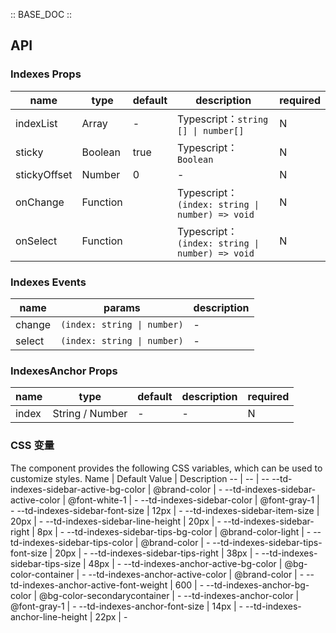 :: BASE_DOC ::

## API

### Indexes Props

name | type | default | description | required
-- | -- | -- | -- | --
indexList | Array | - | Typescript：`string [] \| number[]` | N
sticky | Boolean | true | Typescript：`Boolean` | N
stickyOffset | Number | 0 | \- | N
onChange | Function |  | Typescript：`(index: string \| number) => void`<br/> | N
onSelect | Function |  | Typescript：`(index: string \| number) => void`<br/> | N

### Indexes Events

name | params | description
-- | -- | --
change | `(index: string \| number)` | \-
select | `(index: string \| number)` | \-


### IndexesAnchor Props

name | type | default | description | required
-- | -- | -- | -- | --
index | String / Number | - | \- | N

### CSS 变量

The component provides the following CSS variables, which can be used to customize styles.
Name | Default Value | Description 
-- | -- | --
--td-indexes-sidebar-active-bg-color | @brand-color | - 
--td-indexes-sidebar-active-color | @font-white-1 | - 
--td-indexes-sidebar-color | @font-gray-1 | - 
--td-indexes-sidebar-font-size | 12px | - 
--td-indexes-sidebar-item-size | 20px | - 
--td-indexes-sidebar-line-height | 20px | - 
--td-indexes-sidebar-right | 8px | - 
--td-indexes-sidebar-tips-bg-color | @brand-color-light | - 
--td-indexes-sidebar-tips-color | @brand-color | - 
--td-indexes-sidebar-tips-font-size | 20px | - 
--td-indexes-sidebar-tips-right | 38px | - 
--td-indexes-sidebar-tips-size | 48px | - 
--td-indexes-anchor-active-bg-color | @bg-color-container | - 
--td-indexes-anchor-active-color | @brand-color | - 
--td-indexes-anchor-active-font-weight | 600 | - 
--td-indexes-anchor-bg-color | @bg-color-secondarycontainer | - 
--td-indexes-anchor-color | @font-gray-1 | - 
--td-indexes-anchor-font-size | 14px | - 
--td-indexes-anchor-line-height | 22px | -